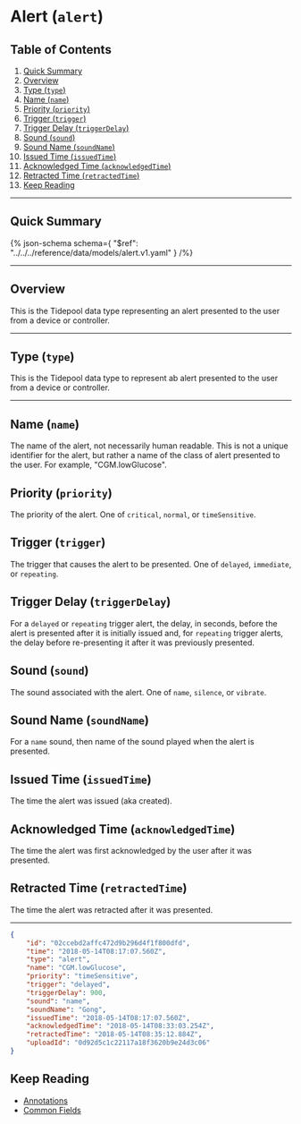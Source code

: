 <!-- omit in toc -->
# Alert (`alert`)

<!-- omit in toc -->
## Table of Contents

1. [Quick Summary](#quick-summary)
2. [Overview](#overview)
3. [Type (`type`)](#type-type)
4. [Name (`name`)](#name-name)
5. [Priority (`priority`)](#priority-priority)
6. [Trigger (`trigger`)](#trigger-trigger)
7. [Trigger Delay (`triggerDelay`)](#trigger-delay-triggerdelay)
8. [Sound (`sound`)](#sound-sound)
9. [Sound Name (`soundName`)](#sound-name-soundname)
10. [Issued Time (`issuedTime`)](#issued-time-issuedtime)
11. [Acknowledged Time (`acknowledgedTime`)](#acknowledged-time-acknowledgedtime)
12. [Retracted Time (`retractedTime`)](#retracted-time-retractedtime)
13. [Keep Reading](#keep-reading)

---

## Quick Summary

{% json-schema
  schema={
    "$ref": "../../../reference/data/models/alert.v1.yaml"
  }
/%}

---

## Overview

This is the Tidepool data type representing an alert presented to the user from a device or controller.

---

## Type (`type`)

This is the Tidepool data type to represent ab alert presented to the user from a device or controller.

---

## Name (`name`)

The name of the alert, not necessarily human readable. This is not a unique identifier for the alert, but rather a name of the class of alert presented to the user. For example, "CGM.lowGlucose".

## Priority (`priority`)

The priority of the alert. One of `critical`, `normal`, or `timeSensitive`.

## Trigger (`trigger`)

The trigger that causes the alert to be presented. One of `delayed`, `immediate`,  or `repeating`.

## Trigger Delay (`triggerDelay`)

For a `delayed` or `repeating` trigger alert, the delay, in seconds, before the alert is presented after it is initially issued and, for `repeating` trigger alerts, the delay before re-presenting it after it was previously presented.

## Sound (`sound`)

The sound associated with the alert. One of `name`, `silence`, or `vibrate`.

## Sound Name (`soundName`)

For a `name` sound, then name of the sound played when the alert is presented.

## Issued Time (`issuedTime`)

The time the alert was issued (aka created).

## Acknowledged Time (`acknowledgedTime`)

The time the alert was first acknowledged by the user after it was presented.

## Retracted Time (`retractedTime`)

The time the alert was retracted after it was presented.

---

```json title="Example Low Glucose Alert" lineNumbers=true
{
    "id": "02ccebd2affc472d9b296d4f1f800dfd",
    "time": "2018-05-14T08:17:07.560Z",
    "type": "alert",
    "name": "CGM.lowGlucose",
    "priority": "timeSensitive",
    "trigger": "delayed",
    "triggerDelay": 900,
    "sound": "name",
    "soundName": "Gong",
    "issuedTime": "2018-05-14T08:17:07.560Z",
    "acknowledgedTime": "2018-05-14T08:33:03.254Z",
    "retractedTime": "2018-05-14T08:35:12.884Z",
    "uploadId": "0d92d5c1c22117a18f3620b9e24d3c06"
}
```

## Keep Reading

* [Annotations](../annotations.md)
* [Common Fields](../common-fields.md)
